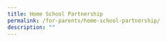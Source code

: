 ```yaml
---
title: Home School Partnership
permalink: /for-parents/home-school-partnership/
description: ""
---
```

